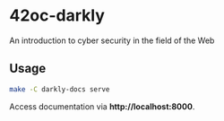# 42oc-darkly
An introduction to cyber security in the field of the Web

## Usage

```bash
make -C darkly-docs serve
```

Access documentation via **http://localhost:8000**.